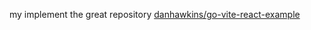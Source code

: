 my implement the great repository [danhawkins/go-vite-react-example](https://github.com/danhawkins/go-vite-react-example/tree/main)


